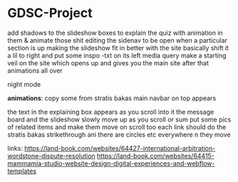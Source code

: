 # GDSC-Project

<!-- edit the sidenav icons and add another side nav  -->
<!-- add a go to top arrow button (fixed positioning)  -->
<!-- find better footer designs  -->
add shadows to the slideshow
boxes to explain the quiz with animation in them & animate those shit
editing the sidenav to be open when a particular section is up
making the slideshow fit in better with the site basically shift it a lil to right and put some inspo
-txt on its left
media query
make a starting veil on the site which opens up and gives you the main site after that
animations all over

night mode




********animations********: 
copy some from stratis bakas
main navbar on top appears

the text in the explaining box appears as you scroll into it
the message board and the slideshow slowly move up as you scroll or sum
put some pics of related items and make them move on scroll too
each link should do the stratis bakas strikethrough ani
there are circles etc everywhere n they move 




links:
https://land-book.com/websites/64427-international-arbitration-wordstone-dispute-resolution
https://land-book.com/websites/64415-mammamia-studio-website-design-digital-experiences-and-webflow-templates


